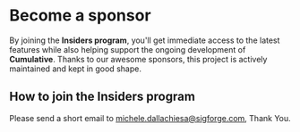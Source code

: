 # Become a sponsor

By joining the **Insiders program**, you'll get immediate access to the latest features while also helping support the ongoing development of **Cumulative**. Thanks to our awesome sponsors, this project is actively maintained and kept in good shape.

## How to join the Insiders program

Please send a short email to [michele.dallachiesa@sigforge.com](mailto:michele.dallachiesa@sigforge.com), Thank You.
